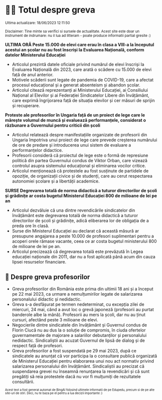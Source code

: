 # 👩‍🏫 Totul despre greva
<sub>Ultima actualizare: 18/06/2023 12:11:50</sub>

<sub>Disclaimer: Tine minte sa verifici si sursele de actualitate. Acest site este doar un instrument de indrumare: nu il lua ad litteram - poate produce informatii partial gresite :)</sub>

**ULTIMA ORĂ Peste 15.000 de elevi care erau în clasa a VIII-a la începutul acestui an școlar nu au fost înscriși la Evaluarea Națională, conform datelor Ministerului Educației**

- Articolul prezintă datele oficiale privind numărul de elevi înscriși la Evaluarea Națională din 2023, care arată o scădere cu 15.000 de elevi față de anul anterior.
- Motivele scăderii sunt legate de pandemia de COVID-19, care a afectat procesul educațional și a generat absenteism și abandon școlar.
- Articolul citează reprezentanți ai Ministerului Educației, ai Consiliului Național al Elevilor și ai Federației Sindicatelor Libere din Învățământ, care exprimă îngrijorarea față de situația elevilor și cer măsuri de sprijin și recuperare.

**Proteste ale profesorilor în Ungaria față de un proiect de lege care le mărește volumul de muncă și evaluează performanțele, considerat o răzbunare a Guvernului pentru criticii din școli**

- Articolul relatează despre manifestațiile organizate de profesorii din Ungaria împotriva unui proiect de lege care prevede creșterea numărului de ore de predare și introducerea unui sistem de evaluare a performanțelor didactice.
- Profesorii consideră că proiectul de lege este o formă de represiune politică din partea Guvernului condus de Viktor Orban, care vizează controlul asupra sistemului educațional și eliminarea vocilor critice.
- Articolul menționează că protestele au fost susținute de partidele de opoziție, de organizații civice și de studenți, care au cerut respectarea autonomiei școlare și a libertății academice.

**SURSE Degrevarea totală de norma didactică a tuturor directorilor de școli și grădinițe ar costa bugetul Ministerul Educației 800 de milioane de lei pe an**

- Articolul dezvăluie că una dintre revendicările sindicatelor din învățământ este degrevarea totală de norma didactică a tuturor directorilor de școli și grădinițe, adică eliberarea lor de obligația de a preda ore în clasă.
- Surse din Ministerul Educației au declarat că această măsură ar presupune angajarea a peste 10.000 de profesori suplimentari pentru a acoperi orele rămase vacante, ceea ce ar costa bugetul ministerului 800 de milioane de lei pe an.
- Articolul precizează că degrevarea totală este prevăzută în Legea educației naționale din 2011, dar nu a fost aplicată până acum din cauza lipsei resurselor financiare.

## 🏫 Despre greva profesorilor

- Greva profesorilor din România este prima din ultimii 18 ani și a început pe 22 mai 2023, ca urmare a nemulțumirilor legate de salarizarea personalului didactic și nedidactic.
- Greva s-a desfășurat pe termen nedeterminat, cu excepția zilei de miercuri, 24 mai, când a avut loc o grevă japoneză (profesorii au purtat banderole albe la mână). Profesorii au mers la școli, dar nu au ținut cursuri, afectând peste 3 milioane de elevi.
- Negocierile dintre sindicatele din învățământ și Guvernul condus de Florin Ciucă nu au dus la o soluție de compromis, în ciuda ofertelor guvernamentale de majorare a salariilor debutanților și personalului nedidactic. Sindicaliștii au acuzat Guvernul de lipsă de dialog și de respect față de profesori.
- Greva profesorilor a fost suspendată pe 29 mai 2023, după ce sindicatele au anunțat că vor participa la o consultare publică organizată de Ministerul Educației pentru elaborarea unui nou act normativ privind salarizarea personalului din învățământ. Sindicaliștii au precizat că suspendarea grevei nu înseamnă renunțarea la revendicări și că sunt pregătiți să reia protestele dacă nu vor fi mulțumiți de rezultatele consultării.


<sub><sub>Acest text a fost generat automat de BingAI folosind ultimele informatii de pe Edupedu, precum si de pe alte site-uri de stiri. Deci, nu te baza pe el pentru a lua decizii importante :)</sub></sub>